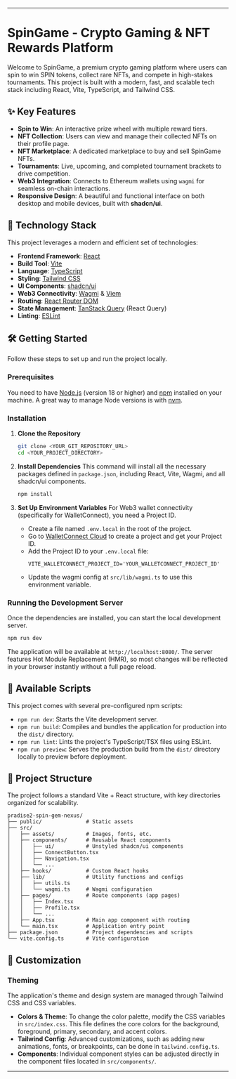 
---

# SpinGame - Crypto Gaming & NFT Rewards Platform

Welcome to SpinGame, a premium crypto gaming platform where users can spin to win SPIN tokens, collect rare NFTs, and compete in high-stakes tournaments. This project is built with a modern, fast, and scalable tech stack including React, Vite, TypeScript, and Tailwind CSS.


## ✨ Key Features

*   **Spin to Win**: An interactive prize wheel with multiple reward tiers.
*   **NFT Collection**: Users can view and manage their collected NFTs on their profile page.
*   **NFT Marketplace**: A dedicated marketplace to buy and sell SpinGame NFTs.
*   **Tournaments**: Live, upcoming, and completed tournament brackets to drive competition.
*   **Web3 Integration**: Connects to Ethereum wallets using `wagmi` for seamless on-chain interactions.
*   **Responsive Design**: A beautiful and functional interface on both desktop and mobile devices, built with **shadcn/ui**.

## 🚀 Technology Stack

This project leverages a modern and efficient set of technologies:

*   **Frontend Framework**: [React](https://react.dev/)
*   **Build Tool**: [Vite](https://vitejs.dev/)
*   **Language**: [TypeScript](https://www.typescriptlang.org/)
*   **Styling**: [Tailwind CSS](https://tailwindcss.com/)
*   **UI Components**: [shadcn/ui](https://ui.shadcn.com/)
*   **Web3 Connectivity**: [Wagmi](https://wagmi.sh/) & [Viem](https://viem.sh/)
*   **Routing**: [React Router DOM](https://reactrouter.com/)
*   **State Management**: [TanStack Query](https://tanstack.com/query/latest) (React Query)
*   **Linting**: [ESLint](https://eslint.org/)

## 🛠️ Getting Started

Follow these steps to set up and run the project locally.

### Prerequisites

You need to have [Node.js](https://nodejs.org/) (version 18 or higher) and [npm](https://www.npmjs.com/) installed on your machine. A great way to manage Node versions is with [nvm](https://github.com/nvm-sh/nvm).

### Installation

1.  **Clone the Repository**
    ```sh
    git clone <YOUR_GIT_REPOSITORY_URL>
    cd <YOUR_PROJECT_DIRECTORY>
    ```

2.  **Install Dependencies**
    This command will install all the necessary packages defined in `package.json`, including React, Vite, Wagmi, and all shadcn/ui components.
    ```sh
    npm install
    ```

3.  **Set Up Environment Variables**
    For Web3 wallet connectivity (specifically for WalletConnect), you need a Project ID.
    *   Create a file named `.env.local` in the root of the project.
    *   Go to [WalletConnect Cloud](https://cloud.walletconnect.com/) to create a project and get your Project ID.
    *   Add the Project ID to your `.env.local` file:
        ```
        VITE_WALLETCONNECT_PROJECT_ID='YOUR_WALLETCONNECT_PROJECT_ID'
        ```
    *   Update the wagmi config at `src/lib/wagmi.ts` to use this environment variable.

### Running the Development Server

Once the dependencies are installed, you can start the local development server.

```sh
npm run dev
```

The application will be available at `http://localhost:8080/`. The server features Hot Module Replacement (HMR), so most changes will be reflected in your browser instantly without a full page reload.

## 📜 Available Scripts

This project comes with several pre-configured npm scripts:

*   `npm run dev`: Starts the Vite development server.
*   `npm run build`: Compiles and bundles the application for production into the `dist/` directory.
*   `npm run lint`: Lints the project's TypeScript/TSX files using ESLint.
*   `npm run preview`: Serves the production build from the `dist/` directory locally to preview before deployment.

## 📁 Project Structure

The project follows a standard Vite + React structure, with key directories organized for scalability.

```
pradise2-spin-gem-nexus/
├── public/              # Static assets
├── src/
│   ├── assets/          # Images, fonts, etc.
│   ├── components/      # Reusable React components
│   │   ├── ui/          # Unstyled shadcn/ui components
│   │   ├── ConnectButton.tsx
│   │   ├── Navigation.tsx
│   │   └── ...
│   ├── hooks/           # Custom React hooks
│   ├── lib/             # Utility functions and configs
│   │   ├── utils.ts
│   │   └── wagmi.ts     # Wagmi configuration
│   ├── pages/           # Route components (app pages)
│   │   ├── Index.tsx
│   │   ├── Profile.tsx
│   │   └── ...
│   ├── App.tsx          # Main app component with routing
│   └── main.tsx         # Application entry point
├── package.json         # Project dependencies and scripts
└── vite.config.ts       # Vite configuration
```

## 🎨 Customization

### Theming

The application's theme and design system are managed through Tailwind CSS and CSS variables.

*   **Colors & Theme**: To change the color palette, modify the CSS variables in `src/index.css`. This file defines the core colors for the background, foreground, primary, secondary, and accent colors.
*   **Tailwind Config**: Advanced customizations, such as adding new animations, fonts, or breakpoints, can be done in `tailwind.config.ts`.
*   **Components**: Individual component styles can be adjusted directly in the component files located in `src/components/`.

---
